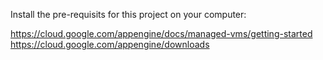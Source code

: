 Install the pre-requisits for this project on your computer:

  https://cloud.google.com/appengine/docs/managed-vms/getting-started
  https://cloud.google.com/appengine/downloads


